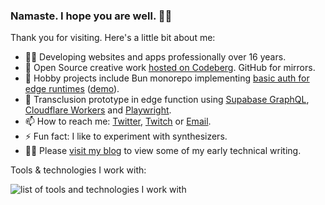 ### Namaste. I hope you are well. 🙏🏼

Thank you for visiting. Here's a little bit about me:

- 🧑‍🚀 Developing websites and apps professionally over 16 years.
- 🙌 Open Source creative work [hosted on Codeberg](https://codeberg.org/vhs/). GitHub for mirrors.
- 🔭 Hobby projects include Bun monorepo implementing [basic auth for edge runtimes](codeberg.org/vhs/private-landing) ([demo](https://private-landing.vhsdev.workers.dev/)).
- 🌱 Transclusion prototype in edge function using [Supabase GraphQL](https://vhs.codeberg.page/post/activate-use-supabase-graphql/), [Cloudflare Workers](https://workers.cloudflare.com/) and [Playwright](https://playwright.dev/).
- 📫 How to reach me: [Twitter](https://twitter.com/vhsdev), [Twitch](https://www.twitch.tv/vhscom) or [Email](mailto:vhsdev@tutanota.com).
- ⚡ Fun fact: I like to experiment with synthesizers.
- 🧑‍💻 Please [visit my blog](https://vhs.codeberg.page/) to view some of my early technical writing.

Tools & technologies I work with:

![list of tools and technologies I work with](https://skillicons.dev/icons?perline=11&i=aws,gcp,cloudflare,supabase,kubernetes,docker,linux,bash,ts,svelte,html,tailwind,sass,css,js,nodejs,vscode,vite,git,postgres,redis,mongodb,graphql,figma,sketchup,grafana,gradle,tauri")

<!--
**vhscom/vhscom** is a ✨ _special_ ✨ repository because its `README.md` (this file) appears on your GitHub profile.

Here are some ideas to get you started:

- 🔭 I’m currently working on ...
- 🌱 I’m currently learning ...
- 👯 I’m looking to collaborate on ...
- 🤔 I’m looking for help with ...
- 💬 Ask me about ...
- 📫 How to reach me: ...
- 😄 Pronouns: ...
- ⚡ Fun fact: ...
-->
